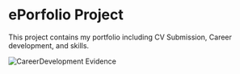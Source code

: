 # ePorfolio Project

This project contains my portfolio including CV Submission, Career development, and skills.

![CareerDevelopment Evidence](career.png)

